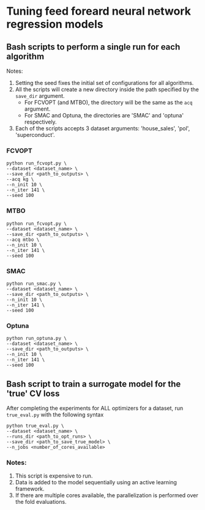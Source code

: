 # Tuning feed foreard neural network regression models 

## Bash scripts to perform a single run for each algorithm

Notes:
1. Setting the seed fixes the initial set of configurations for all algorithms. 
2. All the scripts will create a new directory inside the path specified by the `save_dir` argument. 
    - For FCVOPT (and MTBO), the directory will be the same as the `acq` argument.
    - For SMAC and Optuna, the directories are 'SMAC' and 'optuna' respectively.
3. Each of the scripts accepts 3 dataset arguments: 'house_sales', 'pol', 'superconduct'.

### FCVOPT

```
python run_fcvopt.py \
--dataset <dataset_name> \
--save_dir <path_to_outputs> \
--acq kg \
--n_init 10 \
--n_iter 141 \
--seed 100
```

### MTBO
```
python run_fcvopt.py \
--dataset <dataset_name> \
--save_dir <path_to_outputs> \
--acq mtbo \
--n_init 10 \
--n_iter 141 \
--seed 100
```

### SMAC
```
python run_smac.py \
--dataset <dataset_name> \
--save_dir <path_to_outputs> \
--n_init 10 \
--n_iter 141 \
--seed 100
```

### Optuna
```
python run_optuna.py \
--dataset <dataset_name> \
--save_dir <path_to_outputs> \
--n_init 10 \
--n_iter 141 \
--seed 100
```

## Bash script to train a surrogate model for the 'true' CV loss

After completing the experiments for ALL optimizers for a dataset, run `true_eval.py` with the following syntax

```
python true_eval.py \
--dataset <dataset_name> \
--runs_dir <path_to_opt_runs> \
--save_dir <path_to_save_true_model> \
--n_jobs <number_of_cores_available>
```

### Notes:

1. This script is expensive to run.
2. Data is added to the model sequentially using an active learning framework. 
3. If there are multiple cores available, the parallelization is performed over the fold evaluations. 